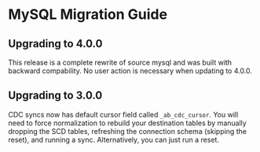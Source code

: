 # MySQL Migration Guide

## Upgrading to 4.0.0

This release is a complete rewrite of source mysql and was built with backward compability. No user action is necessary when updating to 4.0.0.

## Upgrading to 3.0.0

CDC syncs now has default cursor field called `_ab_cdc_cursor`. You will need to force normalization to rebuild your destination tables by manually dropping the SCD tables, refreshing the connection schema (skipping the reset), and running a sync. Alternatively, you can just run a reset.

